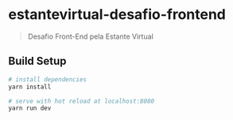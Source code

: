 # estantevirtual-desafio-frontend

> Desafio Front-End pela Estante Virtual

## Build Setup

``` bash
# install dependencies
yarn install

# serve with hot reload at localhost:8080
yarn run dev
```
